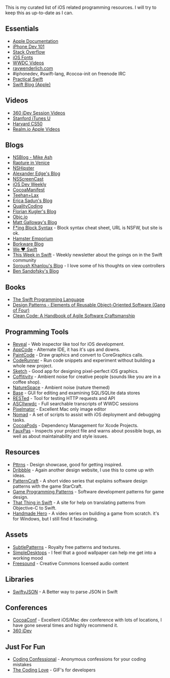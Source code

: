 <!--
Title: Resources
Page: true
Template: page
-->

This is my curated list of iOS related programming resources. I will try
to keep this as up-to-date as I can.

Essentials
----------

-   [Apple Documentation](https://developer.apple.com/library/ios/navigation/ "Apple Documentation")
-   [iPhone Dev 101](http://www.idev101.com "iPhone Dev 101")
-   [Stack Overflow](http://stackoverflow.com "Stack Overflow")
-   [iOS Fonts](http://iosfonts.com "iOS Fonts")
-   [WWDC Videos](https://developer.apple.com/wwdc/videos/ "WWDC Videos")
-   [raywenderlich.com](http://www.raywenderlich.com "raywenderlich.com")
-   \#iphonedev, \#swift-lang, \#cocoa-init on freenode IRC
-   [Practical Swift](http://practicalswift.com "Practical Swift")
-   [Swift Blog (Apple)](https://developer.apple.com/swift/blog/ "Swift Blog (Apple)")

Videos
------

-   [360 iDev Session Videos](http://360idev.com/session-videos/ "360 iDev 2013 Sessions")
-   [Stanford iTunes U](http://itunes.stanford.edu "Stanford iTunes U")
-   [Harvard CS50](https://www.youtube.com/user/cs50tv)
-   [Realm.io Apple Videos](https://realm.io/news/#apple)

Blogs
-----

-   [NSBlog - Mike Ash](http://www.mikeash.com/pyblog/ "Mike Ash's Blog")
-   [Rapture in Venice](http://raptureinvenice.com "Rapture in Venice")
-   [NSHipster](http://nshipster.com "NSHipster")
-   [Alexander Edge's Blog](http://www.alexedge.co.uk "Alexander Edge's Blog")
-   [NSScreenCast](http://nsscreencast.com "NSScreenCast")
-   [iOS Dev Weekly](http://iosdevweekly.com "iOS Dev Weekly")
-   [CocoaManifest](http://cocoamanifest.net "CocoaManifest")
-   [Teehan+Lax](http://teehanlax.com "Teehan+Lax")
-   [Erica Sadun's Blog](http://ericasadun.com "Erica Sadun's Blog")
-   [QualityCoding](http://qualitycoding.org "QualityCoding")
-   [Florian Kugler's Blog](http://floriankugler.com/blog "Florian Kugler's Blog")
-   [Objc.io](http://www.objc.io "Objc.io")
-   [Matt Galloway's Blog](http://www.galloway.me.uk "Matt Galloway's Blog")
-   [F\*ing Block Syntax](http://fuckingblocksyntax.com "F*ing Block Syntax") - Block syntax cheat sheet, URL is NSFW, but site is ok.
-   [Hamster Emporium](http://sealiesoftware.com/blog/ "Hamster Emporium")
-   [Borkware Blog](http://borkwarellc.wordpress.com "Borkware Blog")
-   [We ❤ Swift](http://www.weheartswift.com "We Heart Swift")
-   [This Week in Swift](https://swiftnews.curated.co) - Weekly newsletter about the goings on in the Swift community
-   [Soroush Khanlou's Blog](http://khanlou.com) - I love some of his thoughts on view controllers
-   [Ben Sandofsky's Blog](https://sandofsky.com)

Books
-----

-   [The Swift Programming Language](https://itunes.apple.com/us/book/swift-programming-language/id881256329?mt=11)
-   [Design Patterns - Elements of Reusable Object-Oriented Software (Gang of Four)](http://www.amazon.com/Design-Patterns-Elements-Reusable-Object-Oriented/dp/0201633612)
-   [Clean Code: A Handbook of Agile Software Craftsmanship](http://www.amazon.com/Clean-Code-Handbook-Software-Craftsmanship-ebook/dp/B001GSTOAM)

Programming Tools
-----------------

-   [Reveal](http://revealapp.com/ "Reveal") - Web inspector like tool for iOS development.
-   [AppCode](http://www.jetbrains.com/objc/ "AppCode") - Alternate IDE, it has it's ups and downs.
-   [PaintCode](http://www.paintcodeapp.com "PaintCode") - Draw graphics and convert to CoreGraphics calls.
-   [CodeRunner](http://www.krillapps.com/coderunner/ "CodeRunner") - Run code snippets and experiment without building a whole new project.
-   [Sketch](http://www.bohemiancoding.com/sketch/ "Sketch") - Good app for designing pixel-perfect iOS graphics.
-   [Coffitivity](http://www.coffitivity.com "Coffitivity") - Ambient noise for creative people (sounds like you are in a coffee shop).
-   [NatureSpace](http://www.naturespace.com "NatureSpace") - Ambient noise (nature themed)
-   [Base](http://itunes.apple.com/us/app/base/id402383384?mt=12&uo=4&partnerId=30&partnerId=30&siteID=5J6ygNnQgI4-5HaY_VomXqNP53BCNKKyTQ "Base") - GUI for editing and examining SQL/SQLite data stores
-   [RESTed](https://itunes.apple.com/us/app/rested/id421879749?mt=12&ign-mpt=uo%3D4 "RESTed") - Tool for testing HTTP requests and API
-   [ASCIIwwdc](http://asciiwwdc.com "ASCIIwwdc") - Full searchable transcripts of WWDC sessions
-   [Pixelmator](http://www.pixelmator.com "Pixelmator") - Excellent Mac only image editor
-   [Nomad](http://nomad-cli.com "Nomad CLI") - A set of scripts to assist with iOS deployment and debugging tasks.
-   [CocoaPods](http://cocoapods.org "CocoaPods") - Dependency Management for Xcode Projects.
-   [FauxPas](http://fauxpasapp.com "Faux Pas") - Inspects your project file and warns about possible bugs, as well as about maintainability and style issues.

Resources
---------

-   [Pttrns](http://pttrns.com/ "Pttrns") - Design showcase, good for getting inspired.
-   [Dribbble](http://dribbble.com "Dribbble") - Again another design website, I use this to come up with ideas.
-   [PatternCraft](https://www.youtube.com/playlist?list=PL8B19C3040F6381A2 "PatternCraft") - A short video series that explains software design patterns with the game StarCraft.
-   [Game Programming Patterns](http://gameprogrammingpatterns.com "Game Programming Patterns") - Software development patterns for game design.
-   [That Thing in Swift](http://thatthinginswift.com "That Thing in Swift") - A site for help on translating patterns from Objective-C to Swift.
-   [Handmade Hero](http://handmadehero.org) - A video series on building a game from scratch. it's for Windows, but I still find it fascinating.

Assets
------

-   [SubtlePatterns](http://subtlepatterns.com "Subtle Patterns") - Royalty free patterns and textures.
-   [SimpleDesktops](http://simpledesktops.com "SimpleDesktops") - I feel that a good wallpaper can help me get into a working mood
-   [Freesound](http://www.freesound.org "Freesound") - Creative Commons licensed audio content

Libraries
---------

-   [SwiftyJSON](https://github.com/SwiftyJSON/SwiftyJSON) - A Better way to parse JSON in Swift

Conferences
-----------

-   [CocoaConf](http://cocoaconf.com "CocoaConf") - Excellent iOS/Mac dev conference with lots of locations, I have gone several times and highly recommend it.
-   [360 iDev](http://360idev.com)

Just For Fun
------------

-   [Coding Confessional](http://www.codingconfessional.com) - Anonymous confessions for your coding mistakes
-   [The Coding Love](http://thecodinglove.com) - GIF's for developers